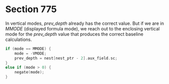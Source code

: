 # Section 775

In vertical modes, *prev_depth* already has the correct value.
But if we are in *MMODE* (displayed formula mode), we reach out to the enclosing vertical mode for the *prev_depth* value that produces the correct baseline calculations.

```c << Change current mode to |-VMODE| for \halign, |-HMODE| for \valign >>=
if (mode == MMODE) {
    mode = -VMODE;
    prev_depth = nest[nest_ptr - 2].aux_field.sc;
}
else if (mode > 0) {
    negate(mode);
}
```
